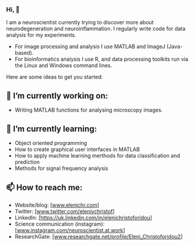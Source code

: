 ### Hi, 👋

I am a neuroscientist currently trying to discover more about neurodegeneration and neuroinflammation. I regularly write code for data analysis for my experiments.

- For image processing and analysis I use MATLAB and ImageJ (Java-based).
- For bioinformatics analysis I use R, and data processing toolkits run via the Linux and Windows command lines.

Here are some ideas to get you started:

## 🔭 I’m currently working on:

- Writing MATLAB functions for analysing microscopy images.

## 🌱 I’m currently learning:

- Object oriented programming
- How to create graphical user interfaces in MATLAB
- How to apply machine learning merthods for data classification and prediction
- Methods for signal frequency analysis

## 📫 How to reach me:

- Website/blog: [www.elenichr.com]
- Twitter: [www.twitter.com/elenivchristof]
- LinkedIn: [https://uk.linkedin.com/in/elenichristoforidou]
- Science communication (instagram): [www.instagram.com/neuroscientist.at.work]
- ResearchGate: [www.researchgate.net/profile/Eleni_Christoforidou2]
